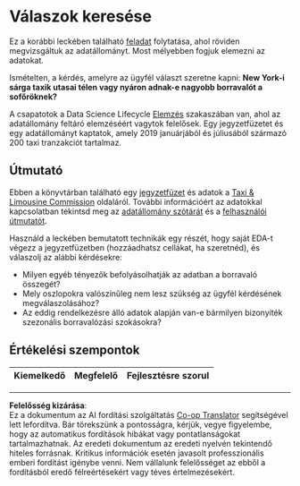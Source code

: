 <!--
CO_OP_TRANSLATOR_METADATA:
{
  "original_hash": "fcc7547171f4530f159676dd73ed772e",
  "translation_date": "2025-08-26T16:31:21+00:00",
  "source_file": "4-Data-Science-Lifecycle/15-analyzing/assignment.md",
  "language_code": "hu"
}
-->
# Válaszok keresése

Ez a korábbi leckében található [feladat](../14-Introduction/assignment.md) folytatása, ahol röviden megvizsgáltuk az adatállományt. Most mélyebben fogjuk elemezni az adatokat.

Ismételten, a kérdés, amelyre az ügyfél választ szeretne kapni: **New York-i sárga taxik utasai télen vagy nyáron adnak-e nagyobb borravalót a sofőröknek?**

A csapatotok a Data Science Lifecycle [Elemzés](README.md) szakaszában van, ahol az adatállomány feltáró elemzéséért vagytok felelősek. Egy jegyzetfüzetet és egy adatállományt kaptatok, amely 2019 januárjából és júliusából származó 200 taxi tranzakciót tartalmaz.

## Útmutató

Ebben a könyvtárban található egy [jegyzetfüzet](assignment.ipynb) és adatok a [Taxi & Limousine Commission](https://docs.microsoft.com/en-us/azure/open-datasets/dataset-taxi-yellow?tabs=azureml-opendatasets) oldaláról. További információért az adatokkal kapcsolatban tekintsd meg az [adatállomány szótárát](https://www1.nyc.gov/assets/tlc/downloads/pdf/data_dictionary_trip_records_yellow.pdf) és a [felhasználói útmutatót](https://www1.nyc.gov/assets/tlc/downloads/pdf/trip_record_user_guide.pdf).

Használd a leckében bemutatott technikák egy részét, hogy saját EDA-t végezz a jegyzetfüzetben (hozzáadhatsz cellákat, ha szeretnéd), és válaszolj az alábbi kérdésekre:

- Milyen egyéb tényezők befolyásolhatják az adatban a borravaló összegét?
- Mely oszlopokra valószínűleg nem lesz szükség az ügyfél kérdésének megválaszolásához?
- Az eddig rendelkezésre álló adatok alapján van-e bármilyen bizonyíték szezonális borravalózási szokásokra?

## Értékelési szempontok

Kiemelkedő | Megfelelő | Fejlesztésre szorul
--- | --- | ---

---

**Felelősség kizárása**:  
Ez a dokumentum az AI fordítási szolgáltatás [Co-op Translator](https://github.com/Azure/co-op-translator) segítségével lett lefordítva. Bár törekszünk a pontosságra, kérjük, vegye figyelembe, hogy az automatikus fordítások hibákat vagy pontatlanságokat tartalmazhatnak. Az eredeti dokumentum az eredeti nyelvén tekintendő hiteles forrásnak. Kritikus információk esetén javasolt professzionális emberi fordítást igénybe venni. Nem vállalunk felelősséget az ebből a fordításból eredő félreértésekért vagy téves értelmezésekért.